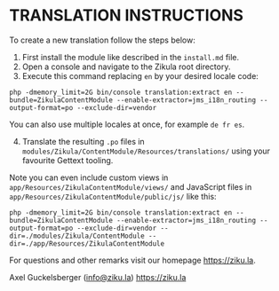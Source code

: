# TRANSLATION INSTRUCTIONS

To create a new translation follow the steps below:

1. First install the module like described in the `install.md` file.
2. Open a console and navigate to the Zikula root directory.
3. Execute this command replacing `en` by your desired locale code:

`php -dmemory_limit=2G bin/console translation:extract en --bundle=ZikulaContentModule --enable-extractor=jms_i18n_routing --output-format=po --exclude-dir=vendor`

You can also use multiple locales at once, for example `de fr es`.

4. Translate the resulting `.po` files in `modules/Zikula/ContentModule/Resources/translations/` using your favourite Gettext tooling.

Note you can even include custom views in `app/Resources/ZikulaContentModule/views/` and JavaScript files in `app/Resources/ZikulaContentModule/public/js/` like this:

`php -dmemory_limit=2G bin/console translation:extract en --bundle=ZikulaContentModule --enable-extractor=jms_i18n_routing --output-format=po --exclude-dir=vendor --dir=./modules/Zikula/ContentModule --dir=./app/Resources/ZikulaContentModule`

For questions and other remarks visit our homepage https://ziku.la.

Axel Guckelsberger (info@ziku.la)
https://ziku.la
